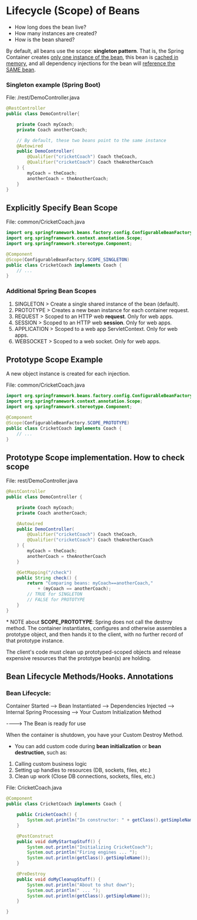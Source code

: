 # Lifecycle (Scope) of Beans

- How long does the bean live?
- How many instances are created?
- How is the bean shared?

By default, all beans use the scope: **singleton pattern**.
That is, the
Spring Container creates <u>only one instance of the 
bean</u>,
this bean is <u>cached in memory</u>, and all dependency
injections for the bean will <u>reference the SAME bean</u>.

### Singleton example (Spring Boot)

File: /rest/DemoController.java
```java
@RestController
public class DemoController{

    private Coach myCoach;
    private Coach anotherCoach;

    // By default, these two beans point to the same instance
    @Autowired
    public DemoController(
        @Qualifier("cricketCoach") Coach theCoach,
        @Qualifier("cricketCoach") Coach theAnotherCoach
    ) {
        myCoach = theCoach;
        anotherCoach = theAnotherCoach;
    }
}
```

## Explicitly Specify Bean Scope

File: common/CricketCoach.java

```java
import org.springframework.beans.factory.config.ConfigurableBeanFactory;
import org.springframework.context.annotation.Scope;
import org.springframework.stereotype.Component;

@Component
@Scope(ConfigurableBeanFactory.SCOPE_SINGLETON)
public class CricketCoach implements Coach {
    // ...
}
```

### Additional Spring Bean Scopes

1. SINGLETON > Create a single shared instance of the bean (default).
2. PROTOTYPE > Creates a new bean instance for each container request.
3. REQUEST > Scoped to an HTTP web **request**. Only for web apps.
4. SESSION > Scoped to an HTTP web **session**. Only for web apps.
5. APPLICATION > Scoped to a web app ServletContext. Only for web apps.
6. WEBSOCKET > Scoped to a web socket. Only for web apps.

## Prototype Scope Example

A new object instance is created for each injection.

File: common/CricketCoach.java
```java
import org.springframework.beans.factory.config.ConfigurableBeanFactory;
import org.springframework.context.annotation.Scope;
import org.springframework.stereotype.Component;

@Component
@Scope(ConfigurableBeanFactory.SCOPE_PROTOTYPE)
public class CricketCoach implements Coach {
    // ...
}
```

## Prototype Scope implementation. How to check scope

File: rest/DemoController.java
```java
@RestController
public class DemoController {

    private Coach myCoach;
    private Coach anotherCoach;

    @Autowired
    public DemoController(
        @Qualifier("cricketCoach") Coach theCoach,
        @Qualifier("cricketCoach") Coach theAnotherCoach
    ) {
        myCoach = theCoach;
        anotherCoach = theAnotherCoach
    }

    @GetMapping("/check")
    public String check() {
        return "Comparing beans: myCoach==anotherCoach,"
            + (myCoach == anotherCoach);
        // TRUE for SINGLETON
        // FALSE for PROTOTYPE
    }
}
```

\* NOTE about **SCOPE_PROTOTYPE**: Spring does not call the
destroy method. The container instantiates, configures and
otherwise assembles a prototype object, and then hands it
to the client, with no further record of that prototype
instance. 

The client's code must clean up prototyped-scoped objects
and release expensive resources that the prototype bean(s)
are holding. 

## Bean Lifecycle Methods/Hooks. Annotations

### Bean Lifecycle:

Container Started --> Bean Instantiated --> Dependencies
Injected --> Internal Spring Processing 
    --> Your Custom Initialization Method

----> The Bean is ready for use

When the container is shutdown, you have your Custom
Destroy Method.

- You can add custom code during **bean initialization**
or **bean destruction**, such as:

1. Calling custom business logic
2. Setting up handles to resources (DB, sockets, files, etc.)
3. Clean up work (Close DB connections, sockets, files, etc.)

File: CricketCoach.java
```java
@Component
public class CricketCoach implements Coach {

    public CricketCoach() {
        System.out.println("In constructor: " + getClass().getSimpleName());
    }

    @PostConstruct
    public void doMyStartupStuff() {
        System.out.println("Initializing CricketCoach");
        System.out.println("Firing engines ... ");
        System.out.println(getClass().getSimpleName());
    }

    @PreDestroy
    public void doMyCleanupStuff() {
        System.out.println("About to shut down");
        System.out.println(" ... ");
        System.out.println(getClass().getSimpleName());
    }

}
```
